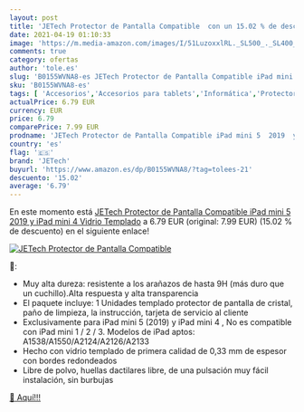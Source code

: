 ```yaml
---
layout: post
title: 'JETech Protector de Pantalla Compatible  con un 15.02 % de descuento'
date: 2021-04-19 01:10:33
image: 'https://m.media-amazon.com/images/I/51LuzoxxlRL._SL500_._SL400_.jpg'
comments: true
category: ofertas
author: 'tole.es'
slug: 'B0155WVNA8-es JETech Protector de Pantalla Compatible iPad mini 5 2019 y...'
sku: 'B0155WVNA8-es'
tags: [ 'Accesorios','Accesorios para tablets','Informática','Protectores de pantalla para tablets','ipad','jetech', ]
actualPrice: 6.79 EUR
currency: EUR
price: 6.79
comparePrice: 7.99 EUR
prodname: 'JETech Protector de Pantalla Compatible iPad mini 5  2019  y iPad mini 4  Vidrio Templado'
country: 'es'
flag: '🇪🇸'
brand: 'JETech'
buyurl: 'https://www.amazon.es/dp/B0155WVNA8/?tag=tolees-21'
descuento: '15.02'
average: '6.79'
---
```


En este momento está [JETech Protector de Pantalla Compatible iPad mini 5  2019  y iPad mini 4  Vidrio Templado](https://www.amazon.es/dp/B0155WVNA8/?tag=tolees-21) a 6.79 EUR (original: 7.99 EUR) (15.02 %  de descuento) en el siguiente enlace!

[![JETech Protector de Pantalla Compatible ](https://m.media-amazon.com/images/I/51LuzoxxlRL._SL500_._SL400_.jpg)](https://www.amazon.es/dp/B0155WVNA8/?tag=tolees-21)

🔎:

- Muy alta dureza: resistente a los arañazos de hasta 9H (más duro que un cuchillo).Alta respuesta y alta transparencia
- El paquete incluye: 1 Unidades templado protector de pantalla de cristal, paño de limpieza, la instrucción, tarjeta de servicio al cliente
- Exclusivamente para iPad mini 5 (2019) y iPad mini 4 , No es compatible con iPad mini 1 / 2 / 3. Modelos de iPad aptos: A1538/A1550/A2124/A2126/A2133
- Hecho con vidrio templado de primera calidad de 0,33 mm de espesor con bordes redondeados
- Libre de polvo, huellas dactilares libre, de una pulsación muy fácil instalación, sin burbujas

[🛒 Aquí!!!](https://www.amazon.es/dp/B0155WVNA8/?tag=tolees-21)
